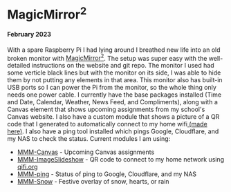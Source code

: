 # MagicMirror<sup>2</sup>
#### February 2023

With a spare Raspberry Pi I had lying around I breathed new life into an old broken monitor with <a href="https://magicmirror.builders/" target="_blank" rel="noopener noreferrer">MagicMirror<sup>2</sup></a>. The setup was super easy with the well-detailed instructions on the website and git repo. The monitor I used had some verticle black lines but with the monitor on its side, I was able to hide them by not putting any elements in that area. This monitor also has built-in USB ports so I can power the Pi from the monitor, so the whole thing only needs one power cable. I currently have the base packages installed (Time and Date, Calendar, Weather, News Feed, and Compliments), along with a Canvas element that shows upcoming assignments from my school's Canvas website. I also have a custom module that shows a picture of a QR code that I generated to automatically connect to my home wifi<a href="https://qifi.org/" target="_blank" rel="noopener noreferrer"> (made here)</a>. I also have a ping tool installed which pings Google, Cloudflare, and my NAS to check the status. Current modules I am using:

- <a href="https://github.com/chase-cromwell/MMM-Canvas" target="_blank" rel="noopener noreferrer">MMM-Canvas</a> - Upcoming Canvas assignments
- <a href="https://github.com/AdamMoses-GitHub/MMM-ImageSlideshow" target="_blank" rel="noopener noreferrer">MMM-ImageSlideshow</a> - QR code to connect to my home network using [qifi.org](https://qifi.org/)
- <a href="https://github.com/fewieden/MMM-ping" target="_blank" rel="noopener noreferrer">MMM-ping</a> - Status of ping to Google, Cloudflare, and my NAS
- <a href="https://github.com/MichMich/MMM-Snow" target="_blank" rel="noopener noreferrer">MMM-Snow</a> - Festive overlay of snow, hearts, or rain